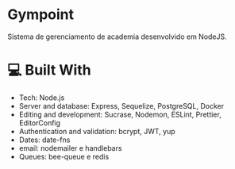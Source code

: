 # Gympoint

Sistema de gerenciamento de academia desenvolvido em NodeJS.

# :computer: Built With

* Tech: Node.js
* Server and database: Express, Sequelize, PostgreSQL, Docker
* Editing and development: Sucrase, Nodemon, ESLint, Prettier, EditorConfig
* Authentication and validation: bcrypt, JWT, yup
* Dates: date-fns
* email: nodemailer e handlebars
* Queues: bee-queue e redis
